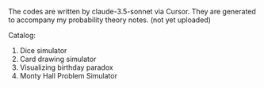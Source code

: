 The codes are written by claude-3.5-sonnet via Cursor. They are generated to accompany my probability theory notes. (not yet uploaded)

Catalog:
1. Dice simulator
2. Card drawing simulator
3. Visualizing birthday paradox
4. Monty Hall Problem Simulator
